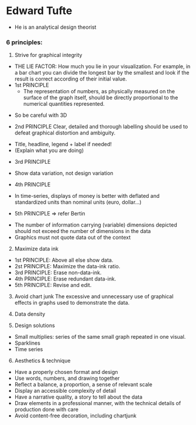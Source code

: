 # Edward Tufte
- He is an analytical design theorist
### 6 principles:
1. Strive for graphical integrity
* THE LIE FACTOR: How much you lie in your visualization.
For example, in a bar chart you can divide the longest bar by the smallest and look if the result is correct according of their initial value.
* 1st PRINCIPLE
  - The representation of numbers, as physically measured on the surface of the graph itself, should be directly proportional to the numerical quantities represented.
- So be careful with 3D
* 2nd PRINCIPLE
Clear, detailed and thorough labelling should be used to defeat graphical distortion and ambiguity.
 - Title, headline, legend + label if needed!
 - (Explain what you are doing)
* 3rd PRINCIPLE
 - Show data variation, not design variation
* 4th PRINCIPLE
 - In time-series, displays of money is better with deflated and standardized units than nominal units (euro, dollar…)
* 5th PRINCIPLE => refer Bertin
 - The number of information carrying (variable) dimensions depicted should not exceed the number of dimensions in the data
 - Graphics must not quote data out of the context

2.	Maximize data ink
* 1st PRINCIPLE: Above all else show data.
* 2st PRINCIPLE: Maximize the data-ink ratio.
* 3rd PRINCIPLE: Erase non-data-ink.
* 4th PRINCIPLE: Erase redundant data-ink.
* 5th PRINCIPLE: Revise and edit.

3. Avoid chart junk
The excessive and unnecessary use of graphical effects in graphs used to demonstrate the data.

4. Data density

5. Design solutions

* Small multiplies: series of the same small graph repeated in one visual.
* Sparklines
* Time series

6. Aesthetics & technique

- Have a properly chosen format and design
- Use words, numbers, and drawing together
- Reflect a balance, a proportion, a sense of relevant scale
- Display an accessible complexity of detail
- Have a narrative quality, a story to tell about the data
- Draw elements in a professional manner, with the technical details of production done with care
- Avoid content-free decoration, including chartjunk

